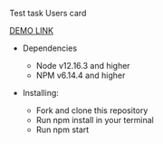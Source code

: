 Test task Users card

[DEMO LINK](https://andrii1996.github.io/Users-card/)


  - Dependencies
    - Node v12.16.3 and higher
    - NPM v6.14.4 and higher


  - Installing:
    - Fork and clone this repository
    - Run npm install in your terminal
    - Run npm start